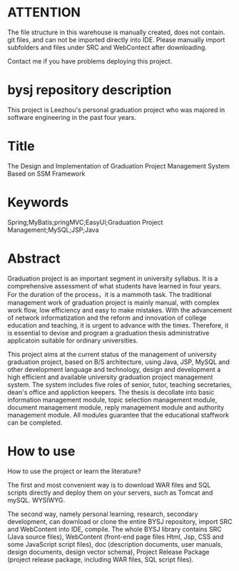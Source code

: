 # ATTENTION
<p>The file structure in this warehouse is manually created, does not contain. git files, and can not be imported directly into IDE. Please manually import subfolders and files under SRC and WebContect after downloading.</p>
<p>Contact me if you have problems deploying this project.</p>

# bysj repository description
This project is Leezhou's personal graduation project who was majored in software engineering in the past four years.
# Title
The Design and Implementation of Graduation Project 
Management System Based on SSM Framework
# Keywords
Spring;MyBatis;pringMVC;EasyUI;Graduation Project Management;MySQL;JSP;Java
# Abstract
<p>Graduation project is an important segment in university syllabus. It is a comprehensive assessment of what students have learned in four years. For the duration of the process，it is a mammoth task. The traditional management work of graduation project is mainly manual, with complex work flow, low efficiency and easy to make mistakes. With the advancement of network informatization and the reform and innovation of college education and teaching, it is urgent to advance with the times. Therefore, it is essential to devise and program a graduation thesis administrative applicatoin suitable for ordinary universities.</p>
<p>This project aims at the current status of the management of university graduation project, based on B/S architecture, using Java, JSP, MySQL and other development language and technology, design and development a high efficient and available university graduation project management system. The system includes five roles of senior, tutor, teaching secretaries, dean's office and appliction keepers. The thesis is decollate into basic information management module, topic selection management module, document management module, reply management module and authority management module. All modules guarantee that the educational staffwork can be completed.</p>

# How to use
<p>How to use the project or learn the literature?</p>
<p>The first and most convenient way is to download WAR files and SQL scripts directly and deploy them on your servers, such as Tomcat and mySQL. WYSIWYG.</p>
<p>The second way, namely personal learning, research, secondary development, can download or clone the entire BYSJ repository, import SRC and WebContent into IDE, compile. The whole BYSJ library contains SRC (Java source files), WebContent (front-end page files Html, Jsp, CSS and some JavaScript script files), doc (description documents, user manuals, design documents, design vector schema), Project Release Package (project release package, including WAR files, SQL script files).</p>

